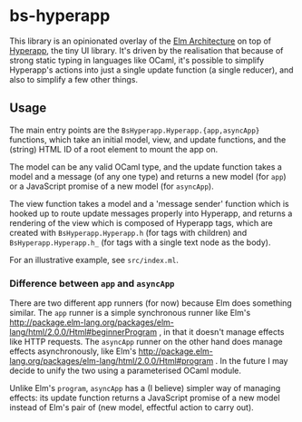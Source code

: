 # bs-hyperapp

This library is an opinionated overlay of the [Elm
Architecture](https://guide.elm-lang.org/architecture/) on top of
[Hyperapp](https://hyperapp.js.org/), the tiny UI library. It's driven by the
realisation that because of strong static typing in languages like OCaml,
it's possible to simplify Hyperapp's actions into just a single update
function (a single reducer), and also to simplify a few other things.

## Usage

The main entry points are the `BsHyperapp.Hyperapp.{app,asyncApp}` functions,
which take an initial model, view, and update functions, and the (string)
HTML ID of a root element to mount the app on.

The model can be any valid OCaml type, and the update function takes a model
and a message (of any one type) and returns a new model (for `app`) or a
JavaScript promise of a new model (for `asyncApp`).

The view function takes a model and a 'message sender' function which is
hooked up to route update messages properly into Hyperapp, and returns a
rendering of the view which is composed of Hyperapp tags, which are created
with `BsHyperapp.Hyperapp.h` (for tags with children) and
`BsHyperapp.Hyperapp.h_` (for tags with a single text node as the body).

For an illustrative example, see `src/index.ml`.

### Difference between `app` and `asyncApp`

There are two different app runners (for now) because Elm does something
similar. The `app` runner is a simple synchronous runner like Elm's
http://package.elm-lang.org/packages/elm-lang/html/2.0.0/Html#beginnerProgram
, in that it doesn't manage effects like HTTP requests. The `asyncApp` runner
on the other hand does manage effects asynchronously, like Elm's
http://package.elm-lang.org/packages/elm-lang/html/2.0.0/Html#program . In
the future I may decide to unify the two using a parameterised OCaml module.

Unlike Elm's `program`, `asyncApp` has a (I believe) simpler way of managing
effects: its update function returns a JavaScript promise of a new model
instead of Elm's pair of (new model, effectful action to carry out).
